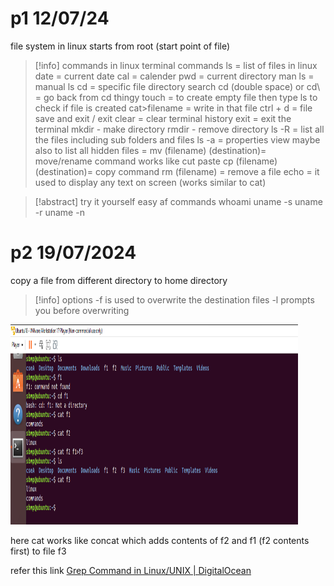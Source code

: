   # p1 12/07/24

file system in linux starts from root
(start point of file)


> [!info] commands in linux
> terminal commands
> ls = list of files in linux
> date = current date
> cal = calender
> pwd = current directory
> man ls = manual ls
> cd = specific file directory search
> cd (double space) or cd\ = go back from cd thingy
> touch = to create empty file then type ls to check if file is created
> cat>filename = write in that file
> ctrl + d = file save and exit / exit
> clear = clear terminal history
> exit = exit the terminal
> mkdir - make directory
> rmdir - remove directory
> ls -R = list all the files including sub folders and files
> ls -a = properties view maybe also to list all hidden files
> = mv (filename) (destination)= move/rename command  works like cut paste
> cp (filename) (destination)= copy command
> rm (filename) = remove a file
> echo = it used to display any text on screen (works similar to cat)

  > [!abstract] try it yourself easy af commands
  > whoami
> uname -s 
> uname -r
> uname -n

# p2 19/07/2024


copy a file from different directory to home directory

> [!info] options
> -f is used to overwrite the destination files
> -l prompts you before overwriting
   
 <img src=.attachments/a3aa3aa9663e0733b0d87c4c1bac978307c5b3b3.png width = "460" height = "320">

here cat works like concat which adds contents of f2 and f1 (f2 contents first) to file f3

refer this link [Grep Command in Linux/UNIX | DigitalOcean](https://www.digitalocean.com/community/tutorials/grep-command-in-linux-unix)








